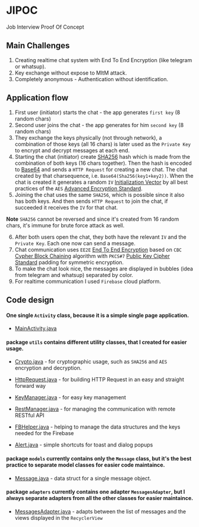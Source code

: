 # JIPOC
Job Interview Proof Of Concept

## Main Challenges
1. Creating realtime chat system with End To End Encryption (like telegram or whatsup).
2. Key exchange without expose to MItM attack.
3. Completely anonymous - Authentication without identification.

## Application flow
1. First user (initiator) starts the chat - the app generates `first key` (8 random chars)
2. Second user joins the chat - the app generates for him `second key` (8 random chars)
3. They exchange the keys physically (not through network), a combination of those keys (all 16 chars) is later used as the `Private Key` to encrypt and decrypt messages at each end.
4. Starting the chat (initiator) create [SHA256](https://en.wikipedia.org/wiki/SHA-2) hash which is made from the combination of both keys (16 chars together).
Then the hash is encoded to [Base64](https://en.wikipedia.org/wiki/Base64) and sends a `HTTP Request` for creating a new chat.
The chat created by that charsequence, i.e. `Base64(Sha256(key1+key2))`.
When the chat is created it generates a random `IV` [Initialization Vector](https://en.wikipedia.org/wiki/Initialization_vector) by all best practices of the `AES` [Advanced Encryption Standard](https://en.wikipedia.org/wiki/Advanced_Encryption_Standard).
5. Joining the chat uses the same `SHA256`, which is possible since it also has both keys. And then sends `HTTP Request` to join the chat, if succeeded it receives the `IV` for that chat.

**Note** `SHA256` cannot be reversed and since it's created from 16 random chars, it's immune for brute force attack as well. 

6. After both users open the chat, they both have the relevant `IV` and the `Private Key`. Each one now can send a message.
7. Chat communication uses `EE2E` [End To End Encryption](https://en.wikipedia.org/wiki/End-to-end_encryption) based on `CBC` [Cypher Block Chaining](Cipher_Block_Chaining_.28CBC.29) algorithm with `PKCS#7` [Public Key Cipher Standard](https://en.wikipedia.org/wiki/PKCS) padding for symmetric encryption.
8. To make the chat look nice, the messages are displayed in bubbles (idea from telegram and whatsup) separated by color.
9. For realtime communication I used `Firebase` cloud platform.

## Code design

#### One single `Activity` class, because it is a simple single page application.
- [MainActivity.java](https://github.com/nikitaKurtin/JIPOC/blob/master/android/JIPOC/app/src/main/java/kurtin/nikita/jipoc/MainActivity.java)

#### package `utils` contains different utility classes, that I created for easier usage.

- [Crypto.java](https://github.com/nikitaKurtin/JIPOC/blob/master/android/JIPOC/app/src/main/java/kurtin/nikita/jipoc/utils/Crypto.java) - for cryptographic usage, such as `SHA256` and `AES` encryption and decryption.

- [HttpRequest.java](https://github.com/nikitaKurtin/JIPOC/blob/master/android/JIPOC/app/src/main/java/kurtin/nikita/jipoc/utils/HttpRequest.java) - for building HTTP Request in an easy and straight forward way

- [KeyManager.java](https://github.com/nikitaKurtin/JIPOC/blob/master/android/JIPOC/app/src/main/java/kurtin/nikita/jipoc/utils/KeyManager.java) - for easy key management

- [RestManager.java](https://github.com/nikitaKurtin/JIPOC/blob/master/android/JIPOC/app/src/main/java/kurtin/nikita/jipoc/utils/RestManager.java) - for managing the communication with remote RESTful API 

- [FBHelper.java](https://github.com/nikitaKurtin/JIPOC/blob/master/android/JIPOC/app/src/main/java/kurtin/nikita/jipoc/utils/FBHelper.java) - helping to manage the data structures and the keys needed for the Firebase

- [Alert.java](https://github.com/nikitaKurtin/JIPOC/blob/master/android/JIPOC/app/src/main/java/kurtin/nikita/jipoc/utils/Alert.java) - simple shortcuts for toast and dialog popups 

#### package `models` currently contains only the `Message` class, but it's the best practice to separate model classes for easier code maintaince. 

- [Message.java](https://github.com/nikitaKurtin/JIPOC/blob/master/android/JIPOC/app/src/main/java/kurtin/nikita/jipoc/models/Message.java) - data struct for a single message object.

#### package `adapters` currently contains one adapter `MessagesAdapter`, but I always separate adapters from all the other classes for easier maintaince.
- [MessagesAdapter.java](https://github.com/nikitaKurtin/JIPOC/blob/master/android/JIPOC/app/src/main/java/kurtin/nikita/jipoc/adapters/MessagesAdapter.java) - adapts between the list of messages and the views displayed in the `RecyclerView`

